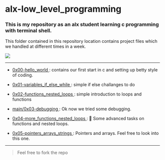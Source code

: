 # alx-low_level_programming
### This is my repository as an alx student learning c programming with terminal shell.
This folder contained in this repository location contains project files which we handled at different times in a week. 

<img src="https://cdn-images-1.medium.com/fit/t/1600/480/0*tc5hGik294F0OmbC"/>
<hr>

- [ 0x00-hello_world ](https://github.com/favourpro/alx-low_level_programming/tree/main/0x00-hello_world): contains our first start in c and setting up betty style of coding.

- [0x01-variables_if_else_while ](https://github.com/favourpro/alx-low_level_programming/tree/main/0x01-variables_if_else_while): simple if else challanges to do 
- [0x02-functions_nested_loops ](https://github.com/favourpro/alx-low_level_programming/tree/main/0x02-functions_nested_loops): simple introduction to loops and functions

- [ main/0x03-debugging ](https://github.com/favourpro/alx-low_level_programming/tree/main/0x03-debugging): Ok now we tried some debugging.
- [ 0x04-more_functions_nested_loops ](https://github.com/favourpro/alx-low_level_programming/tree/main/0x04-more_functions_nested_loops): 🍭 Some advanced tasks on functions and nested loops.
-  [ 0x05-pointers_arrays_strings ](https://github.com/favourpro/alx-low_level_programming/tree/main/0x05-pointers_arrays_strings): Pointers and arrays. Feel free to look into this one.
<hr>

 >Feel free to fork the repo
